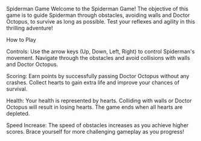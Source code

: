 Spiderman Game
Welcome to the Spiderman Game! The objective of this game is to guide Spiderman through obstacles, avoiding walls and Doctor Octopus, to survive as long as possible. Test your reflexes and agility in this thrilling adventure!

How to Play

Controls:
Use the arrow keys (Up, Down, Left, Right) to control Spiderman's movement.
Navigate through the obstacles and avoid collisions with walls and Doctor Octopus.

Scoring:
Earn points by successfully passing Doctor Octopus without any crashes.
Collect hearts to gain extra life and improve your chances of survival.

Health:
Your health is represented by hearts.
Colliding with walls or Doctor Octopus will result in losing hearts.
The game ends when all hearts are depleted.

Speed Increase:
The speed of obstacles increases as you achieve higher scores.
Brace yourself for more challenging gameplay as you progress!
